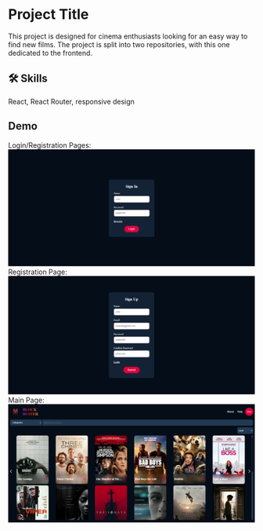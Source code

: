 
# Project Title

This project is designed for cinema enthusiasts looking for an easy way to find new films. The project is split into two repositories, with this one dedicated to the frontend.
## 🛠 Skills
React, React Router, responsive design

## Demo
Login/Registration Pages:
<img src='/public/demo/login_page.png'>
Registration Page:
<img src='/public/demo/registration_page.png'>
Main Page:
<img src='/public/demo/main_page.png'>